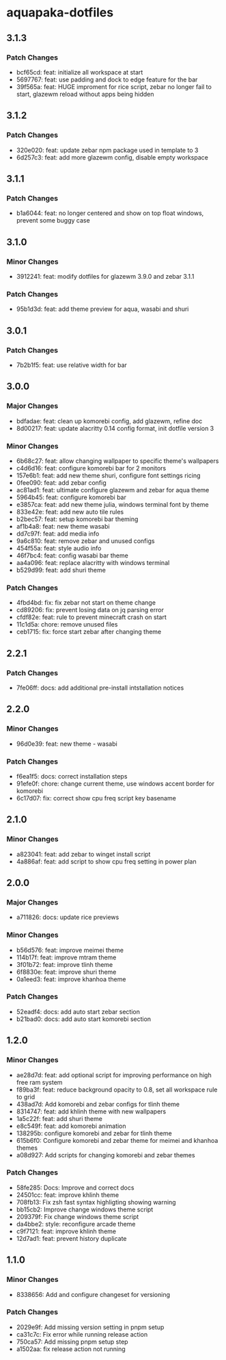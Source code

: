 # aquapaka-dotfiles

## 3.1.3

### Patch Changes

- bcf65cd: feat: initialize all workspace at start
- 5697767: feat: use padding and dock to edge feature for the bar
- 39f565a: feat: HUGE improment for rice script, zebar no longer fail to start, glazewm reload without apps being hidden

## 3.1.2

### Patch Changes

- 320e020: feat: update zebar npm package used in template to 3
- 6d257c3: feat: add more glazewm config, disable empty workspace

## 3.1.1

### Patch Changes

- b1a6044: feat: no longer centered and show on top float windows, prevent some buggy case

## 3.1.0

### Minor Changes

- 3912241: feat: modify dotfiles for glazewm 3.9.0 and zebar 3.1.1

### Patch Changes

- 95b1d3d: feat: add theme preview for aqua, wasabi and shuri

## 3.0.1

### Patch Changes

- 7b2b1f5: feat: use relative width for bar

## 3.0.0

### Major Changes

- bdfadae: feat: clean up komorebi config, add glazewm, refine doc
- 8d00217: feat: update alacritty 0.14 config format, init dotfile version 3

### Minor Changes

- 6b68c27: feat: allow changing wallpaper to specific theme's wallpapers
- c4d6d16: feat: configure komorebi bar for 2 monitors
- 157e6b1: feat: add new theme shuri, configure font settings ricing
- 0fee090: feat: add zebar config
- ac81ad1: feat: ultimate configure glazewm and zebar for aqua theme
- 5964b45: feat: configure komorebi bar
- e3857ca: feat: add new theme julia, windows terminal font by theme
- 833e42e: feat: add new auto tile rules
- b2bec57: feat: setup komorebi bar theming
- af1b4a8: feat: new theme wasabi
- dd7c97f: feat: add media info
- 9a6c810: feat: remove zebar and unused configs
- 454f55a: feat: style audio info
- 46f7bc4: feat: config wasabi bar theme
- aa4a096: feat: replace alacritty with windows terminal
- b529d99: feat: add shuri theme

### Patch Changes

- 4fbd4bd: fix: fix zebar not start on theme change
- cd89206: fix: prevent losing data on jq parsing error
- cfdf82e: feat: rule to prevent minecraft crash on start
- 11c1d5a: chore: remove unused files
- ceb1715: fix: force start zebar after changing theme

## 2.2.1

### Patch Changes

- 7fe06ff: docs: add additional pre-install intstallation notices

## 2.2.0

### Minor Changes

- 96d0e39: feat: new theme - wasabi

### Patch Changes

- f6ea1f5: docs: correct installation steps
- 91efe0f: chore: change current theme, use windows accent border for komorebi
- 6c17d07: fix: correct show cpu freq script key basename

## 2.1.0

### Minor Changes

- a823041: feat: add zebar to winget install script
- 4a886af: feat: add script to show cpu freq setting in power plan

## 2.0.0

### Major Changes

- a711826: docs: update rice previews

### Minor Changes

- b56d576: feat: improve meimei theme
- 114b17f: feat: improve mtram theme
- 3f01b72: feat: improve tlinh theme
- 6f8830e: feat: improve shuri theme
- 0a1eed3: feat: improve khanhoa theme

### Patch Changes

- 52eadf4: docs: add auto start zebar section
- b21bad0: docs: add auto start komorebi section

## 1.2.0

### Minor Changes

- ae28d7d: feat: add optional script for improving performance on high free ram system
- f89ba3f: feat: reduce background opacity to 0.8, set all workspace rule to grid
- 438ad7d: Add komorebi and zebar configs for tlinh theme
- 8314747: feat: add khlinh theme with new wallpapers
- 1a5c22f: feat: add shuri theme
- e8c549f: feat: add komorebi animation
- 138295b: configure komorebi and zebar for tlinh theme
- 615b6f0: Configure komorebi and zebar theme for meimei and khanhoa themes
- a08d927: Add scripts for changing komorebi and zebar themes

### Patch Changes

- 58fe285: Docs: Improve and correct docs
- 24501cc: feat: improve khlinh theme
- 708fb13: Fix zsh fast syntax highligting showing warning
- bb15cb2: Improve change windows theme script
- 209379f: Fix change windows theme script
- da4bbe2: style: reconfigure arcade theme
- c9f7121: feat: improve khlinh theme
- 12d7ad1: feat: prevent history duplicate

## 1.1.0

### Minor Changes

- 8338656: Add and configure changeset for versioning

### Patch Changes

- 2029e9f: Add missing version setting in pnpm setup
- ca31c7c: Fix error while running release action
- 750ca57: Add missing pnpm setup step
- a1502aa: fix release action not running
